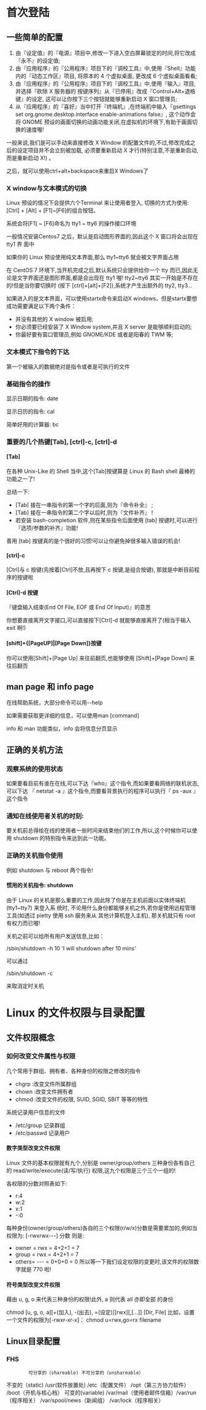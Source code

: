 # 首次登陆

## 一些简单的配置

1. 由『设定值』的『电源』项目中,修改一下进入空白屏幕锁定的时间,将它改成『永不』的设定值;
2. 由『应用程序』的『公用程序』项目下的『调校工具』中,使用『Shell』功能内的『动态工作区』项目,
将原本的 4 个虚拟桌面, 更改成 6 个虚拟桌面看看;
3. 由『应用程序』的『公用程序』项目下的『调校工具』中,使用『输入』项目,并选择『砍除 X 服务器的
按键序列』从『已停用』改成『Control+Alt+退格键』的设定, 这可以让你按下三个按钮就能够重新启动 X
窗口管理员;
4. 从『应用程序』的『喜好』当中打开『终端机』,在终端机中输入『gsettings set org.gnome.desktop.interface enable-animations false』, 这个动作会将 GNOME 预设的画面切换的动画功能关闭,在虚拟机的环境下,有助于画面切换的速度喔!

一般来说,我们是可以手动来直接修改 X Window 的配置文件的,不过,修改完成之后的设定项目并不会立刻被加载, 必须要重新启动 X 才行(特别注意,不是重新启动,而是重新启动 X!) 。

之后，就可以使用ctrl+alt+backspace来重启X Windows了

### X window与文本模式的切换
Linux 预设的情况下会提供六个Terminal 来让使用者登入, 切换的方式为使用:[Ctrl] + [Alt] + [F1]~[F6]的组合按钮。

系统会将[F1] ~ [F6]命名为 tty1 ~ tty6 的操作接口环境

一般情况安装Centos7 之后，默认是启动图形界面的,因此这个 X 窗口将会出现在 tty1 界
面中

如果你的 Linux 预设使用纯文本界面,那么 tty1~tty6 就会被文字界面占用

在 CentOS 7 环境下,当开机完成之后,默认系统只会提供给你一个 tty 而已,因此无论是文字界面还是图形界面,都是会出现在 tty1 喔! tty2~tty6 其实一开始是不存在的!但是当你要切换时 (按下 [ctrl]+[alt]+[F2]),系统才产生出额外的 tty2, tty3...

如果进入的是文本界面，可以使用startx命令来启动X windows，但是startx要想成功需要满足以下两个条件：
- 并没有其他的 X window 被启用;
- 你必须要已经安装了 X Window system,并且 X server 是能够顺利启动的;
- 你最好要有窗口管理员,例如 GNOME/KDE 或者是阳春的 TWM 等;

### 文本模式下指令的下达
第一个被输入的数据绝对是指令或者是可执行的文件

### 基础指令的操作

显示日期的指令: date

显示日历的指令: cal

简单好用的计算器: bc

### 重要的几个热键[Tab], [ctrl]-c, [ctrl]-d

#### [Tab]

在各种 Unix-Like 的 Shell 当中,这个[Tab]按键算是 Linux 的 Bash shell 最棒的功能之一了!

总结一下:
- [Tab] 接在一串指令的第一个字的后面,则为『命令补全』
                                                 ;
- [Tab] 接在一串指令的第二个字以后时,则为『文件补齐』
                                                 !
- 若安装 bash-completion 软件,则在某些指令后面使用 [tab] 按键时,可以进行『选项/参数的补齐』功能!

善用 [tab] 按键真的是个很好的习惯!可以让你避免掉很多输入错误的机会!

#### [ctrl]-c

[Ctrl]与 c 按键(先按着[Ctrl]不放,且再按下 c 按键,是组合按键), 那就是中断目前程序的按键啦

#### [Ctrl]-d 按键

『键盘输入结束(End Of File, EOF 或 End Of Input)』的意思

你想要直接离开文字接口,可以直接按下[Ctrl]-d 就能够直接离开了(相当于输入 exit 啊!)

#### [shift]+{[PageUP]|[Page Down]}按键

你可以使用[Shift]+[Page Up] 来往前翻页,也能够使用 [Shift]+[Page Down] 来往后翻页

## man page 和 info page

在线帮助系统，大部分命令可以用--help

如果需要获取更详细的信息，可以使用man [command]

info 和 man 功能类似，info 会将信息分页显示

## 正确的关机方法

### 观察系统的使用状态

如果要看目前有谁在在线,可以下达『who』这个指令,而如果要看网络的联机状态,可以下达 『 netstat -a 』这个指令,而要看背景执行的程序可以执行『 ps -aux 』这个指令

### 通知在线使用者关机的时刻:

要关机前总得给在线的使用者一些时间来结束他们的工作,所以,这个时候你可以使用 shutdown 的特别指令来达到此一功能。

### 正确的关机指令使用

例如 shutdown 与 reboot 两个指令!

#### 惯用的关机指令: shutdown
由于 Linux 的关机是那么重要的工作,因此除了你是在主机前面以实体终端机 (tty1~tty7) 来登入系
统时, 不论用什么身份都能够关机之外,若你是使用远程管理工具(如透过 pietty 使用 ssh 服务来从
其他计算机登入主机), 那关机就只有 root 有权力而已喔!

关机之前可以给所有用户发送信息,比如：

/sbin/shutdown -h 10 'I will shutdown after 10 mins'

可以通过

/sbin/shutdown -c

来取消定时关机

# Linux 的文件权限与目录配置

## 文件权限概念

### 如何改变文件属性与权限

几个常用于群组、拥有者、各种身份的权限之修改的指令

- chgrp :改变文件所属群组
- chown :改变文件拥有者
- chmod :改变文件的权限, SUID, SGID, SBIT 等等的特性

系统记录用户信息的文件
- /etc/group 记录群组
- /etc/passwd 记录用户

#### 数字类型改变文件权限
Linux 文件的基本权限就有九个,分别是 owner/group/others 三种身份各有自己的 read/write/execute(读/写/执行) 权限,这九个权限是三个三个一组的!

各权限的分数对照表如下:
- r:4
- w:2
- x:1
- -:0

每种身份(owner/group/others)各自的三个权限(r/w/x)分数是需要累加的,例如当权限为: [-rwxrwx---] 分数
则是:
- owner = rwx = 4+2+1 = 7
- group = rwx = 4+2+1 = 7
- others= --- = 0+0+0 = 0
所以等一下我们设定权限的变更时,该文件的权限数字就是 770 啦!

#### 符号类型改变文件权限
藉由 u, g, o 来代表三种身份的权限!此外, a 则代表 all 亦即全部
的身份

chmod [u, g, o, a][+(加入), -(出去), =(设定)][rwx][,[...]] [Dir, File]
比如，设置一个文件的权限为[-rwxr-xr-x]：
chmod u=rwx,go=rx filename

## Linux目录配置
### FHS
			可分享的（shareable)	不可分享的（unshareable）
不变的（static)		/usr(软件放置处)		/etc（配置文件）
			/opt（第三方协力软件）	/boot（开机与核心档）
可变的(variable)		/var/mail（使用者邮件信箱）/var/run（程序相关）
			/var/spool/news（新闻组） /var/lock（程序相关）
